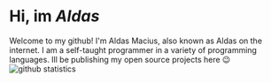 # Hi, im *Aldas*
Welcome to my github! I'm Aldas Macius, also known as Aldas on the internet. I am a self-taught programmer in a variety of programming languages. Ill be publishing my open source projects here 😉
![github statistics](https://github-readme-stats.vercel.app/api?username=alda5&show_icons=true&theme=tokyonight)
